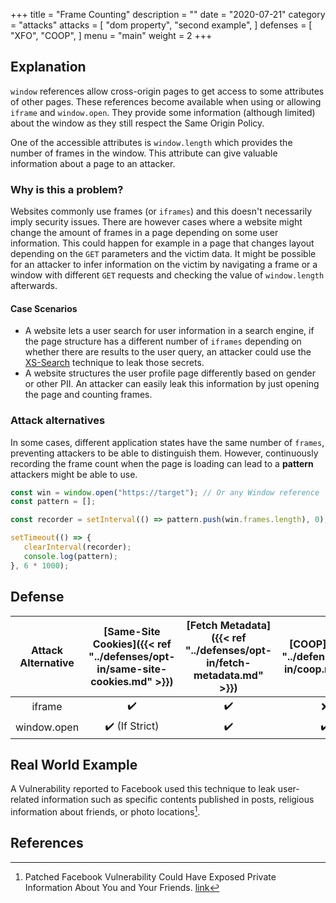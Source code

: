 +++
title = "Frame Counting"
description = ""
date = "2020-07-21"
category = "attacks"
attacks = [
    "dom property",
    "second example",
]
defenses = [
    "XFO",
    "COOP",
]
menu = "main"
weight = 2
+++

## Explanation

`window` references allow cross-origin pages to get access to some attributes of other pages. These references become available when using or allowing `iframe` and `window.open`. They provide some information (although limited) about the window as they still respect the Same Origin Policy.

One of the accessible attributes is `window.length` which provides the number of frames in the window. This attribute can give valuable information about a page to an attacker.

### Why is this a problem?

Websites commonly use frames (or `iframes`) and this doesn't necessarily imply security issues.  There are however cases where a website might change the amount of frames in a page depending on some user information. This could happen for example in a page that changes layout depending on the `GET` parameters and the victim data. It might be possible for an attacker to infer information on the victim by navigating a frame or a window with different `GET` requests and checking the value of `window.length` afterwards.


#### Case Scenarios

- A website lets a user search for user information in a search engine, if the page structure has a different number of `iframes` depending on whether there are results to the user query, an attacker could use the [XS-Search]({https://TODO) technique to leak those secrets.
- A website structures the user profile page differently based on gender or other PII. An attacker can easily leak this information by just opening the page and counting frames.

### Attack alternatives

In some cases, different application states have the same number of `frames`, preventing attackers to be able to distinguish them. However, continuously recording the frame count when the page is loading can lead to a **pattern** attackers might be able to use.

```javascript
const win = window.open("https://target"); // Or any Window reference
const pattern = [];

const recorder = setInterval(() => pattern.push(win.frames.length), 0);

setTimeout(() => {
   clearInterval(recorder);
   console.log(pattern);
}, 6 * 1000);
```


## Defense

| Attack Alternative  | [Same-Site Cookies]({{< ref "../defenses/opt-in/same-site-cookies.md" >}})  | [Fetch Metadata]({{< ref "../defenses/opt-in/fetch-metadata.md" >}})  | [COOP]({{< ref "../defenses/opt-in/coop.md" >}})  |  [Framing Protections]({{< ref "../defenses/opt-in/xfo.md" >}}) |
|:-------------------:|:------------------:|:---------------:|:-----:|:--------------------:|
| iframe              |         ✔️         |      ✔️         |  ❌   |          ✔️         |
| window.open         |         ✔️ (If Strict)         |      ✔️         |  ✔️   |          ❌         |


## Real World Example

A Vulnerability reported to Facebook used this technique to leak user-related information such as specific contents published in posts, religious information about friends, or photo locations[^1].

## References

[^1]: Patched Facebook Vulnerability Could Have Exposed Private Information About You and Your Friends. [link](https://www.imperva.com/blog/facebook-privacy-bug/)
